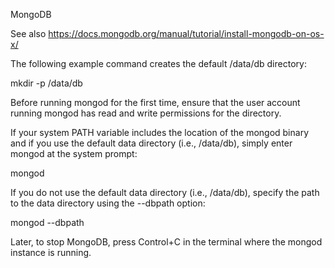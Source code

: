MongoDB

See also https://docs.mongodb.org/manual/tutorial/install-mongodb-on-os-x/

The following example command creates the default /data/db directory:

mkdir -p /data/db

Before running mongod for the first time, ensure that the user account running mongod has read and write permissions for the directory.

If your system PATH variable includes the location of the mongod binary and if you use the default data directory (i.e., /data/db), simply enter mongod at the system prompt:

mongod

If you do not use the default data directory (i.e., /data/db), specify the path to the data directory using the --dbpath option:

mongod --dbpath <path to data directory>

Later, to stop MongoDB, press Control+C in the terminal where the mongod instance is running.